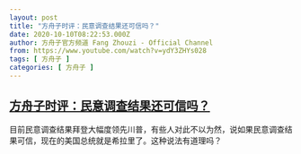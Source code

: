 ```yaml
---
layout: post
title: "方舟子时评：民意调查结果还可信吗？"
date: 2020-10-10T08:22:53.000Z
author: 方舟子官方频道 Fang Zhouzi - Official Channel
from: https://www.youtube.com/watch?v=ydY3ZHYs028
tags: [ 方舟子 ]
categories: [ 方舟子 ]
---
```

<!--1602318173000-->
[方舟子时评：民意调查结果还可信吗？](https://www.youtube.com/watch?v=ydY3ZHYs028)
------

<div>
目前民意调查结果拜登大幅度领先川普，有些人对此不以为然，说如果民意调查结果可信，现在的美国总统就是希拉里了。这种说法有道理吗？
</div>
